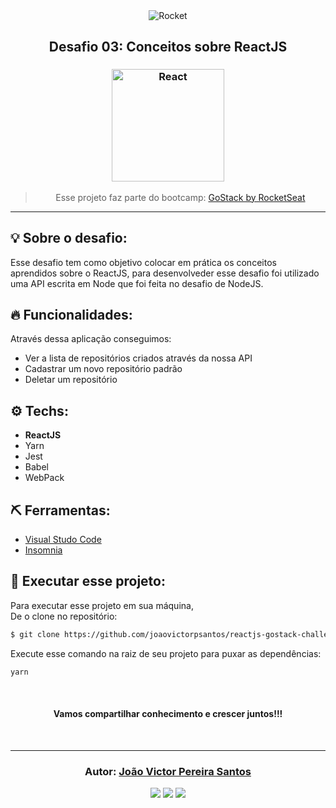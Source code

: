 <div align="center">
  <img alt="Rocket"
    src="https://hotmart.s3.amazonaws.com/product_contents/0569fee6-8c8f-4dee-a46d-80102ced177a/Header_Product_1920x450.jpg"
  />

</div>

<h2 align="center">
   Desafio 03: Conceitos sobre ReactJS
</h2>

<h3 align="center">
  <img alt="React" 
    src="https://camo.githubusercontent.com/ef48e7b26cc8b5415d2c6093fa12b510069d1fa5/68747470733a2f2f7777772e636c6f7564636d732e636f6d2f696d616765732f717569636b7374617274732f72656163742f72656163742e64663730623030352e706e67" width="180px"/>
</h3>

<blockquote align="center">
  Esse projeto faz parte do bootcamp:
    <a href="https://rocketseat.com.br/gostack">
      GoStack by RocketSeat
    </a> 
</blockquote>

<hr/>

## 💡 Sobre o desafio:

Esse desafio tem como objetivo colocar em prática os conceitos aprendidos sobre o ReactJS, para desenvolveder esse desafio foi utilizado uma API escrita em Node que foi feita no desafio de NodeJS.

## 🔥 Funcionalidades:

Através dessa aplicação conseguimos:

- Ver a lista de repositórios criados através da nossa API
- Cadastrar um novo repositório padrão
- Deletar um repositório

## ⚙️ Techs:

- **ReactJS**
- Yarn
- Jest
- Babel
- WebPack

## ⛏ Ferramentas:

- [Visual Studo Code](https://code.visualstudio.com/download)
- [Insomnia](https://insomnia.rest/download/)

## 🏁 Executar esse projeto:

Para executar esse projeto em sua máquina,  
De o clone no repositório:

```bash
$ git clone https://github.com/joaovictorpsantos/reactjs-gostack-challenge-3.git
```

Execute esse comando na raiz de seu projeto para puxar as dependências:

```bash
yarn
```

<br/>

<h4 align="center">
  Vamos compartilhar conhecimento e crescer juntos!!!
</h4>

<br/>

---

<h3 align="center">
Autor: <a alt="João Victor Pereira Santos" href="https://github.com/joaovictorpsantos">João Victor Pereira Santos</a>
</h3>

<p align="center">

  <a alt="João Victor Pereira Santos Linkedin" href="https://www.linkedin.com/in/joao-victor-pereira-santos//">
    <img src="https://img.shields.io/badge/LinkedIn-Jo%C3%A3o%20Victor%20Pereira%20Santos-blue?logo=linkedin"/></a>
  <a alt="João Victor Pereira Santos GitHub" href="https://github.com/joaovictorpsantos">
  <img src="https://img.shields.io/badge/GitHub-joaovictorpsantos-lightgrey?logo=github"/></a>
 <a alt="João Victor Pereira Santos Twitter" href="https://twitter.com/_joaovictorps">
  <img src="https://img.shields.io/badge/Twitter-__joaovictorps-blue?logo=twitter"/></a>

</p>
